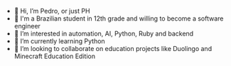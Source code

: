 - 👋 Hi, I’m Pedro, or just PH 
- 🌴 I'm a Brazilian student in 12th grade and willing to become a software engineer
- 👀 I’m interested in automation, AI, Python, Ruby and backend
- 🌱 I’m currently learning Python
- 💞️ I’m looking to collaborate on education projects like Duolingo and Minecraft Education Edition
